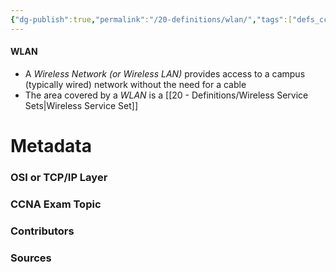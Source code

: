```yaml
---
{"dg-publish":true,"permalink":"/20-definitions/wlan/","tags":["defs_ccna"]}
---
```


#### WLAN
- A *Wireless Network (or Wireless LAN)* provides access to a campus (typically wired) network without the need for a cable
- The area covered by a *WLAN* is a [[20 - Definitions/Wireless Service Sets\|Wireless Service Set]]





# Metadata
### OSI or TCP/IP Layer

### CCNA Exam Topic

### Contributors

### Sources

